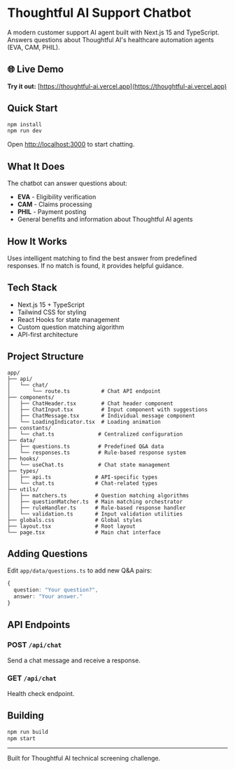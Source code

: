# Thoughtful AI Support Chatbot

A modern customer support AI agent built with Next.js 15 and TypeScript. Answers questions about Thoughtful AI's healthcare automation agents (EVA, CAM, PHIL).

## 🌐 Live Demo

**Try it out:** [https://thoughtful-ai.vercel.app](https://thoughtful-ai.vercel.app)

## Quick Start

```bash
npm install
npm run dev
```

Open [http://localhost:3000](http://localhost:3000) to start chatting.

## What It Does

The chatbot can answer questions about:
- **EVA** - Eligibility verification
- **CAM** - Claims processing
- **PHIL** - Payment posting
- General benefits and information about Thoughtful AI agents

## How It Works

Uses intelligent matching to find the best answer from predefined responses. If no match is found, it provides helpful guidance.

## Tech Stack

- Next.js 15 + TypeScript
- Tailwind CSS for styling
- React Hooks for state management
- Custom question matching algorithm
- API-first architecture

## Project Structure

```
app/
├── api/
│   └── chat/
│       └── route.ts          # Chat API endpoint
├── components/
│   ├── ChatHeader.tsx        # Chat header component
│   ├── ChatInput.tsx         # Input component with suggestions
│   ├── ChatMessage.tsx       # Individual message component
│   └── LoadingIndicator.tsx  # Loading animation
├── constants/
│   └── chat.ts              # Centralized configuration
├── data/
│   ├── questions.ts         # Predefined Q&A data
│   └── responses.ts         # Rule-based response system
├── hooks/
│   └── useChat.ts           # Chat state management
├── types/
│   ├── api.ts              # API-specific types
│   └── chat.ts             # Chat-related types
├── utils/
│   ├── matchers.ts         # Question matching algorithms
│   ├── questionMatcher.ts  # Main matching orchestrator
│   ├── ruleHandler.ts      # Rule-based response handler
│   └── validation.ts       # Input validation utilities
├── globals.css             # Global styles
├── layout.tsx              # Root layout
└── page.tsx                # Main chat interface
```

## Adding Questions

Edit `app/data/questions.ts` to add new Q&A pairs:

```typescript
{
  question: "Your question?",
  answer: "Your answer."
}
```

## API Endpoints

### POST `/api/chat`
Send a chat message and receive a response.

### GET `/api/chat`
Health check endpoint.

## Building

```bash
npm run build
npm start
```

---

Built for Thoughtful AI technical screening challenge.
